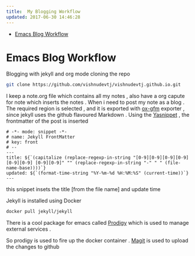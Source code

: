 ```yaml
---
title:  My Blogging Workflow
updated: 2017-06-30 14:46:28
---
```


- [Emacs Blog Workflow](#org0c0398f)


<a id="org0c0398f"></a>

# Emacs Blog Workflow

Blogging with jekyll and org mode cloning the repo

```sh
git clone https://github.com/vishnudevtj/vishnudevtj.github.io.git
```

I keep a note.org file which contains all my notes , also have a org capute for note which inserts the notes . When i need to post my note as a blog . The required region is selected , and it is exported with [ox-gfm](https://github.com/larstvei/ox-gfm) exporter , since jekyll uses the github flavoured Markdown . Using the [Yasnippet](http://github.com/joaotavora/yasnippet) , the frontmatter of the post is inserted

    # -*- mode: snippet -*-
    # name: Jekyll FrontMatter
    # key: front
    # --
    ---
    title: ${`(capitalize (replace-regexp-in-string "[0-9][0-9][0-9][0-9] [0-9][0-9] [0-9][0-9]" "" (replace-regexp-in-string "-" " " (file-name-base))))`}
    updated: ${`(format-time-string "%Y-%m-%d %H:%M:%S" (current-time))`}
    ---

this snippet insets the title [from the file name] and update time

Jekyll is installed using Docker

```sh
docker pull jekyll/jekyll
```

There is a cool package for emacs called [Prodigy](https://github.com/rejeep/prodigy.el) which is used to manage external services .

So prodigy is used to fire up the docker container . [Magit](https://magit.vc/) is used to upload the changes to github

